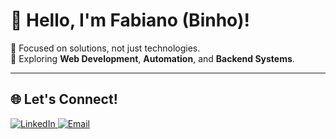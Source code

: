# 👋 Hello, I'm Fabiano (Binho)!

🌟 Focused on solutions, not just technologies.  
🚀 Exploring **Web Development**, **Automation**, and **Backend Systems**.

---

## 🌐 Let's Connect!  
<a href="https://www.linkedin.com/in/fabianorocha-dev/" target="_blank" rel="noopener noreferrer">
  <img src="https://img.shields.io/badge/LinkedIn-0077B5?style=for-the-badge&logo=linkedin&logoColor=white" alt="LinkedIn" />
</a>  
<a href="mailto:fabianorochasales@gmail.com" target="_blank" rel="noopener noreferrer">
  <img src="https://img.shields.io/badge/Email-D14836?style=for-the-badge&logo=gmail&logoColor=white" alt="Email" />
</a>  


